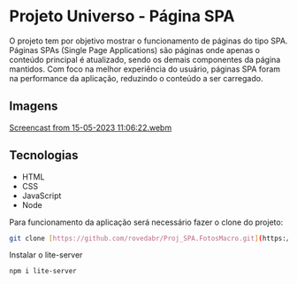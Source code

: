 # Projeto Universo - Página SPA

O projeto tem por objetivo mostrar o funcionamento de páginas do tipo SPA. Páginas SPAs (Single Page Applications) são páginas onde apenas o conteúdo principal é atualizado, sendo os demais componentes da página mantidos. Com foco na melhor experiência do usuário, páginas SPA foram na performance da aplicação, reduzindo o conteúdo a ser carregado.

## Imagens
[Screencast from 15-05-2023 11:06:22.webm](https://github.com/rovedabr/SPA-Universe-v2/assets/118762335/829a312f-ac00-48bb-94f2-31a550bff71e)

## Tecnologias

- HTML
- CSS
- JavaScript
- Node

Para funcionamento da aplicação será necessário fazer o clone do projeto:

```bash
git clone [https://github.com/rovedabr/Proj_SPA.FotosMacro.git](https://github.com/rovedabr/SPA-Universe-v2.git)
```

Instalar o lite-server

```bash
npm i lite-server
```
